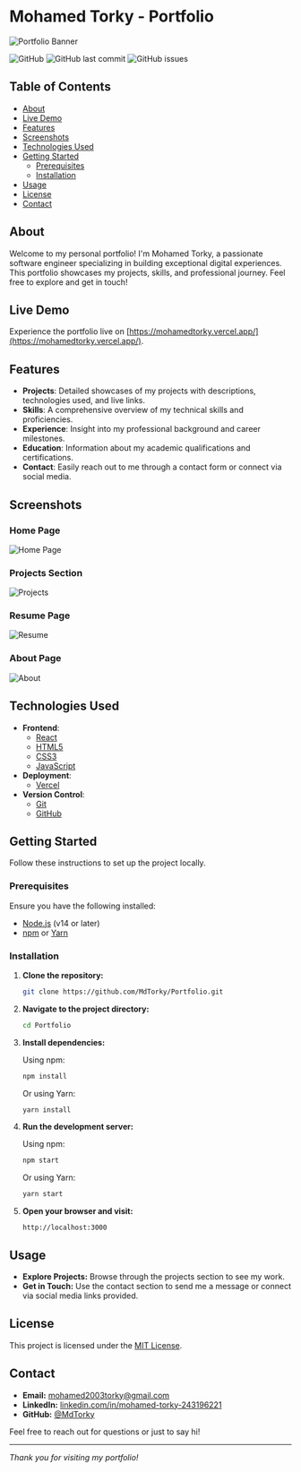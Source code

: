 # Mohamed Torky - Portfolio

![Portfolio Banner](src/img/Portfolio.png)

![GitHub](https://img.shields.io/github/license/MdTorky/Portfolio)
![GitHub last commit](https://img.shields.io/github/last-commit/MdTorky/Portfolio)
![GitHub issues](https://img.shields.io/github/issues/MdTorky/Portfolio)

## Table of Contents

- [About](#about)
- [Live Demo](#live-demo)
- [Features](#features)
- [Screenshots](#screenshots)
- [Technologies Used](#technologies-used)
- [Getting Started](#getting-started)
  - [Prerequisites](#prerequisites)
  - [Installation](#installation)
- [Usage](#usage)
- [License](#license)
- [Contact](#contact)

## About

Welcome to my personal portfolio! I'm Mohamed Torky, a passionate software engineer specializing in building exceptional digital experiences. This portfolio showcases my projects, skills, and professional journey. Feel free to explore and get in touch!

## Live Demo

Experience the portfolio live on [https://mohamedtorky.vercel.app/](https://mohamedtorky.vercel.app/).

## Features

- **Projects**: Detailed showcases of my projects with descriptions, technologies used, and live links.
- **Skills**: A comprehensive overview of my technical skills and proficiencies.
- **Experience**: Insight into my professional background and career milestones.
- **Education**: Information about my academic qualifications and certifications.
- **Contact**: Easily reach out to me through a contact form or connect via social media.

## Screenshots

### Home Page

![Home Page](src/img/pages/Home%20Page.png)

### Projects Section

![Projects](src/img/pages/Projects%20Page.png)

### Resume Page

![Resume](src/img/pages/Resume%20Page.png)

### About Page

![About](src/img/pages/About%20Page.png)

## Technologies Used

- **Frontend**:
  - [React](https://reactjs.org/)
  - [HTML5](https://developer.mozilla.org/en-US/docs/Web/HTML)
  - [CSS3](https://developer.mozilla.org/en-US/docs/Web/CSS)
  - [JavaScript](https://developer.mozilla.org/en-US/docs/Web/JavaScript)
- **Deployment**:
  - [Vercel](https://vercel.com/)
- **Version Control**:
  - [Git](https://git-scm.com/)
  - [GitHub](https://github.com/)

## Getting Started

Follow these instructions to set up the project locally.

### Prerequisites

Ensure you have the following installed:

- [Node.js](https://nodejs.org/) (v14 or later)
- [npm](https://www.npmjs.com/) or [Yarn](https://yarnpkg.com/)

### Installation

1. **Clone the repository:**

   ```bash
   git clone https://github.com/MdTorky/Portfolio.git
   ```

2. **Navigate to the project directory:**

   ```bash
   cd Portfolio
   ```

3. **Install dependencies:**

   Using npm:

   ```bash
   npm install
   ```

   Or using Yarn:

   ```bash
   yarn install
   ```

4. **Run the development server:**

   Using npm:

   ```bash
   npm start
   ```

   Or using Yarn:

   ```bash
   yarn start
   ```

5. **Open your browser and visit:**

   ```
   http://localhost:3000
   ```

## Usage

- **Explore Projects:** Browse through the projects section to see my work.
- **Get in Touch:** Use the contact section to send me a message or connect via social media links provided.

## License

This project is licensed under the [MIT License](LICENSE).

## Contact

- **Email:** [mohamed2003torky@gmail.com](mailto:mohamed2003torky@gmail.com)
- **LinkedIn:** [linkedin.com/in/mohamed-torky-243196221](https://www.linkedin.com/in/mohamed-torky-243196221/)
- **GitHub:** [@MdTorky](https://github.com/MdTorky)

Feel free to reach out for questions or just to say hi!

---

_Thank you for visiting my portfolio!_
